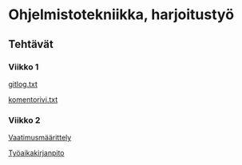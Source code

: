 # Ohjelmistotekniikka, harjoitustyö

## Tehtävät

### Viikko 1

[gitlog.txt](https://github.com/kbjakex/ot-harjoitystyo/blob/main/laskarit/viikko1/gitlog.txt)

[komentorivi.txt](https://github.com/kbjakex/ot-harjoitystyo/blob/main/laskarit/viikko1/komentorivi.txt)

### Viikko 2

[Vaatimusmäärittely](https://github.com/kbjakex/ot-harjoitystyo/blob/main/dokumentaatio/vaatimusmaarittely.md)

[Työaikakirjanpito](https://github.com/kbjakex/ot-harjoitystyo/blob/main/dokumentaatio/tyoaikakirjanpito.md)
